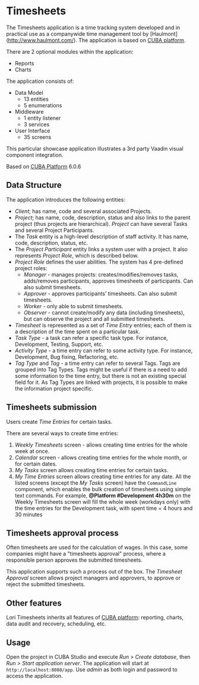 # Timesheets

The Timesheets application is a time tracking system developed and in practical use  as a companywide time management tool by [Haulmont] (http://www.haulmont.com/). The application is based on [CUBA platform](https://www.cuba-platform.com/).

There are 2 optional modules within the application:
* Reports
* Charts

The application consists of: 
* Data Model
  * 13 entities 
  * 5 enumerations
* Middleware
  * 1 entity listener
  * 3 services
* User Interface
  * 35 screens

This particular showcase application illustrates a 3rd party Vaadin visual component integration.

Based on [CUBA Platform](https://www.cuba-platform.com/) 6.0.6

## Data Structure

The application introduces the following entities:
* *Client*; has name, code and several associated Projects.
* *Project*; has name, code, description, status and also links to the parent project (thus projects are hierarchical). *Project* can have several Tasks and several Project Participants.
* The *Task* entity is a high-level description of staff activity. It has name, code, description, status, etc.
* The *Project Participant* entity links a system user with a project. It also represents *Project Role*, which is described below.
* *Project Role* defines the user abilities. The system has 4 pre-defined project roles:
  * *Manager* - manages projects: creates/modifies/removes tasks, adds/removes participants, approves timesheets of participants. Can also submit timesheets.
  * *Approver* - approves participants’ timesheets. Can also submit timesheets.
  * *Worker* - only able to submit timesheets.
  * *Observer* - cannot create/modify any data (including timesheets), but can observe the project and all submitted timesheets.
* *Timesheet* is represented as a set of *Time Entry* entries; each of them is a description of the time spent on a particular task.
* *Task Type* - a task can refer a specific task type. For instance, Development, Testing, Support, etc.
* *Activity Type* - a time entry can refer to some activity type. For instance, Development, Bug fixing, Refactoring, etc.
* *Tag Type* and *Tag* - a time entry can refer to several Tags. Tags are grouped into Tag Types. Tags might be useful if there is a need to add some information to the time entry, but there is not an existing special field for it. As Tag Types are linked with projects, it is possible to make the information project specific.

## Timesheets submission

Users create *Time Entries* for certain tasks.

There are several ways to create time entries:

1.	*Weekly Timesheets* screen - allows creating time entries for the whole week at once.
2.	*Calendar* screen - allows creating time entries for the whole month, or for certain dates.
3.	*My Tasks* screen allows creating time entries for certain tasks.
4.	*My Time Entries* screen allows creating time entries for any date.
All the listed screens (except the *My Tasks* screen) have the `CommandLine` component, which enables the bulk creation of timesheets using simple text commands.
For example, **@Platform #Development 4h30m** on the Weekly Timesheets screen will fill the whole week (workdays only) with the time entries for the Development task, with spent time = 4 hours and 30 minutes

## Timesheets approval process

Often timesheets are used for the calculation of wages. In this case, some companies might have a "timesheets approval" process, where a responsible person approves the submitted timesheets.

This application supports such a process out of the box. The *Timesheet Approval* screen allows project managers and approvers, to approve or reject the submitted timesheets.

## Other features

Lori Timesheets inherits all features of [CUBA platform](https://www.cuba-platform.com/en/): reporting, charts, data audit and recovery, scheduling, etc.

## Usage
Open the project in CUBA Studio and execute *Run > Create database*, then *Run > Start application server*. The application will start at `http://localhost:8080/app`. Use *admin* as both login and password to access the application.
